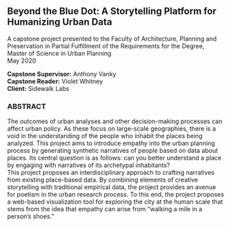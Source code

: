 ## Beyond the Blue Dot: A Storytelling Platform for Humanizing Urban Data 
A capstone project presented to the Faculty of Architecture, Planning and Preservation in Partial Fulfillment of the Requirements for the Degree, Master of Science in Urban Planning  
May 2020  
  
**Capstone Supervisor:** Anthony Vanky  
**Capstone Reader:** Violet Whitney  
**Client:** Sidewalk Labs  

### ABSTRACT 
The outcomes of urban analyses and other decision-making processes can affect urban policy. As these focus on large-scale geographies, there is a void in the understanding of the people who inhabit the places being analyzed. This project aims to introduce empathy into the urban planning process by generating synthetic narratives of people based on data about places. Its central question is as follows: can you better understand a place by engaging with narratives of its archetypal inhabitants?  
This project proposes an interdisciplinary approach to crafting narratives from existing place-based data. By combining elements of creative storytelling with traditional empirical data, the project provides an avenue for poetism in the urban research process. To this end, the project proposes a web-based visualization tool for exploring the city at the human scale that stems from the idea that empathy can arise from “walking a mile in a person’s shoes.”
